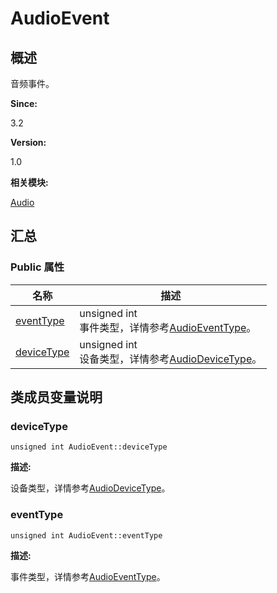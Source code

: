 # AudioEvent


## 概述

音频事件。

**Since:**

3.2

**Version:**

1.0

**相关模块:**

[Audio](_audio.md)


## 汇总


### Public 属性

  | 名称 | 描述 | 
| -------- | -------- |
| [eventType](#eventtype) | unsigned&nbsp;int<br/>事件类型，详情参考[AudioEventType](_audio.md#audioeventtype)。 | 
| [deviceType](#devicetype) | unsigned&nbsp;int<br/>设备类型，详情参考[AudioDeviceType](_audio.md#audiodevicetype)。 | 


## 类成员变量说明


### deviceType

  
```
unsigned int AudioEvent::deviceType
```

**描述:**

设备类型，详情参考[AudioDeviceType](_audio.md#audiodevicetype)。


### eventType

  
```
unsigned int AudioEvent::eventType
```

**描述:**

事件类型，详情参考[AudioEventType](_audio.md#audioeventtype)。
